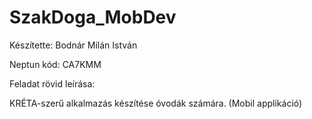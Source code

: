 # SzakDoga_MobDev

Készítette: Bodnár Milán István

Neptun kód: CA7KMM


Feladat rövid leírása:

KRÉTA-szerű alkalmazás készítése óvodák számára. (Mobil applikáció)

